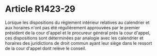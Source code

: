 # Article R1423-29

  
Lorsque les dispositions du règlement intérieur relatives au calendrier et aux horaires n'ont pas été régulièrement approuvées par le premier président de la cour d'appel et le procureur général près la cour d'appel, ces dispositions sont déterminées par analogie avec les calendrier et horaires des juridictions de droit commun ayant leur siège dans le ressort de la cour d'appel dont relève le conseil.